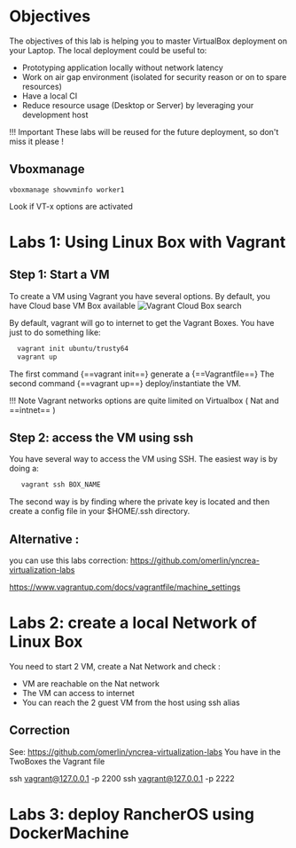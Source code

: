 # Objectives

The objectives of this lab is helping you to master VirtualBox deployment on your Laptop.
The local deployment could be useful to:

* Prototyping application locally without network latency
* Work on air gap environment (isolated for security reason or on to spare resources)
* Have a local CI
* Reduce resource usage (Desktop or Server) by leveraging your development host

!!! Important
    These labs will be reused for the future deployment, so don't miss it please !

## Vboxmanage

```
vboxmanage showvminfo worker1
```
Look if VT-x options are activated

# Labs 1: Using Linux Box with Vagrant

## Step 1: Start a VM
To create a VM using Vagrant you have several options.
By default, you have Cloud base VM Box available ![](https://app.vagrantup.com/boxes/search "Vagrant Cloud Box search")

By default, vagrant will go to internet to get the Vagrant Boxes.
You have just to do something like:
```bash
  vagrant init ubuntu/trusty64
  vagrant up
```
The first command {==vagrant init==} generate a {==Vagrantfile==}
The second command {==vagrant up==} deploy/instantiate the VM.

!!! Note 
    Vagrant networks options are quite limited on Virtualbox ( Nat and ==intnet== )

## Step 2: access the VM using ssh
You have several way to access the VM using SSH.
The easiest way is by doing a:

```bash
   vagrant ssh BOX_NAME
```

The second way is by finding where the private key is located and then create a config file in your $HOME/.ssh directory.

## Alternative : 

you can use this labs correction: https://github.com/omerlin/yncrea-virtualization-labs


https://www.vagrantup.com/docs/vagrantfile/machine_settings

# Labs 2: create a local Network of Linux Box
You need to start 2 VM, create a Nat Network and check :

* VM are reachable on the Nat network
* The VM can access to internet
* You can reach the 2 guest VM from the host using ssh alias

## Correction

See: https://github.com/omerlin/yncrea-virtualization-labs
You have in the TwoBoxes the Vagrant file

ssh vagrant@127.0.0.1 -p 2200
ssh vagrant@127.0.0.1 -p 2222

# Labs 3: deploy RancherOS using DockerMachine

 